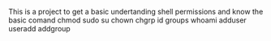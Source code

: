 This is a project to get a basic undertanding shell permissions and know  the basic comand
chmod
sudo
su
chown
chgrp
id
groups
whoami
adduser
useradd
addgroup